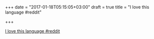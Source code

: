 +++
date = "2017-01-18T05:15:05+03:00"
draft = true
title = "I love this language  #reddit"

+++

<p><a href="https://t.co/ftNOS0ahjD">I love this language  #reddit</a></p>
